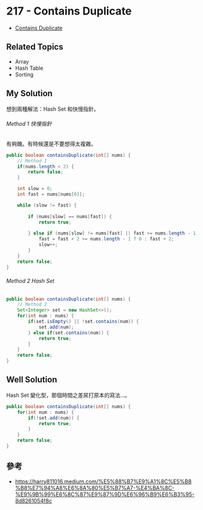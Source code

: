 # 217 - Contains Duplicate

* [Contains Duplicate](https://leetcode.com/problems/contains-duplicate/)

## Related Topics
* Array
* Hash Table
* Sorting

## My Solution
想到兩種解法：Hash Set 和快慢指針。

###### Method 1 快慢指針
有夠醜。有時候還是不要想得太複雜。
```java
public boolean containsDuplicate(int[] nums) {		
    // Method 1
    if(nums.length < 2) {
        return false;
    }

    int slow = 0;
    int fast = nums[nums[0]];

    while (slow != fast) {
        
        if (nums[slow] == nums[fast]) {
            return true;
            
        } else if (nums[slow] != nums[fast] || fast >= nums.length - 1){
            fast = fast + 2 >= nums.length - 1 ? 0 : fast + 2;
            slow++;
        }
    }
    return false;
}
```

###### Method 2 Hash Set
```java
public boolean containsDuplicate(int[] nums) {		
    // Method 2
    Set<Integer> set = new HashSet<>();
    for(int num : nums) {
        if(set.isEmpty() || !set.contains(num)) {
            set.add(num);
        } else if(set.contains(num)) {
            return true;
        }
    }
    return false;
}
```

## Well Solution
Hash Set 變化型，那個時間之差屌打原本的寫法...。
```java
public boolean containsDuplicate(int[] nums) {		
    for(int num : nums) {
        if(!set.add(num)) {
            return true;
        }
    }
    return false;
}
```

## 參考
* https://harry811016.medium.com/%E5%88%B7%E9%A1%8C%E5%B8%B8%E7%94%A8%E6%8A%80%E5%B7%A7-%E4%BA%8C-%E9%9B%99%E6%8C%87%E9%87%9D%E6%96%B9%E6%B3%95-8d8261054f8c
